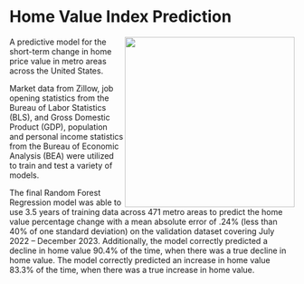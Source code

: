 # Home Value Index Prediction
<img align="right" width="300" height="300" src="https://github.com/user-attachments/assets/e3aaea1b-e83c-4728-8558-5d1d87c5fce2" />

A predictive model for the short-term change in home price value in metro areas across the United States.

Market data from Zillow, job opening statistics from the Bureau of Labor Statistics (BLS), and Gross Domestic Product (GDP), population and personal income statistics from the Bureau of Economic Analysis (BEA) were utilized to train and test a variety of models.

The final Random Forest Regression model was able to use 3.5 years of training data across 471 metro areas to predict the home value percentage change with a mean absolute error of .24% (less than 40% of one standard deviation) on the validation dataset covering July 2022 – December 2023. Additionally, the model correctly predicted a decline in home value 90.4% of the time, when there was a true decline in home value. The model correctly predicted an increase in home value 83.3% of the time, when there was a true increase in home value.
